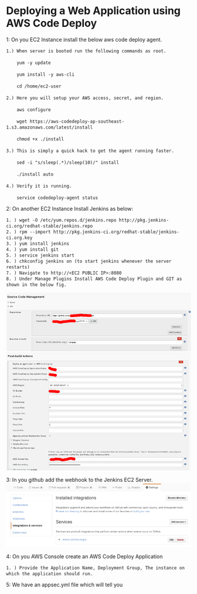 # Deploying a Web Application using AWS Code Deploy

1: On you EC2 Instance install the below aws code deploy agent.

    1.) When server is booted run the following commands as root.

        yum -y update

        yum install -y aws-cli

        cd /home/ec2-user

    2.) Here you will setup your AWS access, secret, and region.

        aws configure

        wget https://aws-codedeploy-ap-southeast-1.s3.amazonaws.com/latest/install

        chmod +x ./install

    3.) This is simply a quick hack to get the agent running faster.

        sed -i "s/sleep(.*)/sleep(10)/" install

        ./install auto

    4.) Verify it is running.

        service codedeploy-agent status
 
2: On another EC2 Instance Install Jenkins as below:
    
    1. ) wget -O /etc/yum.repos.d/jenkins.repo http://pkg.jenkins-ci.org/redhat-stable/jenkins.repo
    2. ) rpm --import http://pkg.jenkins-ci.org/redhat-stable/jenkins-ci.org.key
    3. ) yum install jenkins
    4. ) yum install git
    5. ) service jenkins start
    6. ) chkconfig jenkins on (to start jenkins whenever the server restarts)
    7. ) Navigate to http://<EC2 PUBLIC IP>:8080
    8. ) Under Manage Plugins Install AWS Code Deploy Plugin and GIT as shown in the below fig.
   ![Upload_Pic](https://github.com/maheshshekhar/deploy/blob/master/git.png)
   ![Upload_Pic](https://github.com/maheshshekhar/deploy/blob/master/awscd.png)
  
3: In you github add the webhook to the Jenkins EC2 Server.
   ![Upload_Pic](https://github.com/maheshshekhar/deploy/blob/master/github.png)
 
4: On you AWS Console create an AWS Code Deploy Application
   
    1. ) Provide the Application Name, Deployment Group, The instance on which the application should run.

5: We have an appsec.yml file which will tell you


